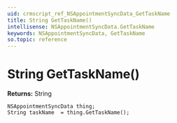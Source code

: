 ```yaml
---
uid: crmscript_ref_NSAppointmentSyncData_GetTaskName
title: String GetTaskName()
intellisense: NSAppointmentSyncData.GetTaskName
keywords: NSAppointmentSyncData, GetTaskName
so.topic: reference
---
```


# String GetTaskName()

**Returns:** String

```crmscript
NSAppointmentSyncData thing;
String taskName  = thing.GetTaskName();
```

